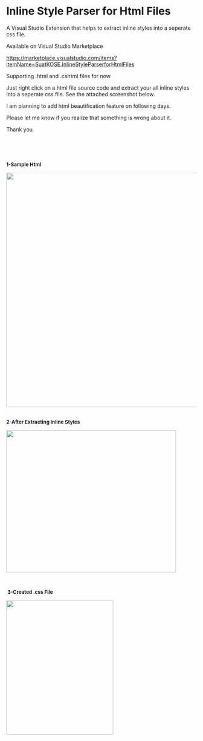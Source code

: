 # Inline Style Parser for Html Files 

<p><span>A Visual Studio Extension that helps to extract inline styles into a seperate css file.&nbsp;</span></p>

Available on Visual Studio Marketplace 

https://marketplace.visualstudio.com/items?itemName=SuatKOSE.InlineStyleParserforHtmlFiles

<p>Supporting .html and .cshtml files for now.</p>
<p>Just right click on a html file source code and extract your all inline styles into a seperate css file. See the attached screenshot below.</p>
<p>I am planning to add html beautification feature on following days.</p>
<p>Please let me know if you realize that something is wrong about it.</p>
<p>Thank you.</p>
<p>&nbsp;</p>
<p>&nbsp;</p>
<p><span style="font-size:small"><strong><span style="background-color:#ffffff">1-Sample Html</span></strong></span></p>
<p><span style="font-size:small"><strong><span style="background-color:#ffffff">
</span></strong></span></p>
<p><img id="238640" src="https://i1.visualstudiogallery.msdn.s-msft.com/bd73487c-7489-4e15-a31e-8f6f53820f45/image/file/238640/1/1.jpg" alt="" width="614" height="619">&nbsp;</p>
<p><span style="font-size:small"><strong>2-After Extracting Inline Styles</strong></span></p>
<p><span style="font-size:small"><strong><img id="238631" src="https://i1.visualstudiogallery.msdn.s-msft.com/bd73487c-7489-4e15-a31e-8f6f53820f45/image/file/238631/1/2.jpg" alt="" width="449" height="375"></strong></span></p>
<p><span style="font-size:small"><strong><br>
</strong></span></p>
<p><span style="font-size:small"><strong>&nbsp;</strong></span><strong><span style="font-size:small"><strong>3-Created .css File</strong></span></strong></p>
<p><strong><span style="font-size:small"><strong><img id="238632" src="https://i1.visualstudiogallery.msdn.s-msft.com/bd73487c-7489-4e15-a31e-8f6f53820f45/image/file/238632/1/3.jpg" alt="" width="283" height="355"><br>
</strong></span></strong></p>

